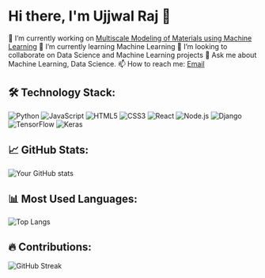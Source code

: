 # Hi there, I'm Ujjwal Raj 👋

🔭 I’m currently working on [Multiscale Modeling of Materials using Machine Learning]()
🌱 I’m currently learning Machine Learning
👯 I’m looking to collaborate on Data Science and Machine Learning projects
💬 Ask me about Machine Learning, Data Science.
📫 How to reach me: [Email](mailto:ujjwalrajbgis@gmail.com)

## 🛠️ Technology Stack:
![Python](https://img.shields.io/badge/-Python-333333?style=flat&logo=python)
![JavaScript](https://img.shields.io/badge/-JavaScript-333333?style=flat&logo=javascript)
![HTML5](https://img.shields.io/badge/-HTML5-333333?style=flat&logo=html5)
![CSS3](https://img.shields.io/badge/-CSS3-333333?style=flat&logo=css3)
![React](https://img.shields.io/badge/-React-333333?style=flat&logo=react)
![Node.js](https://img.shields.io/badge/-Node.js-333333?style=flat&logo=node.js)
![Django](https://img.shields.io/badge/-Django-333333?style=flat&logo=django)
![TensorFlow](https://img.shields.io/badge/-TensorFlow-333333?style=flat&logo=tensorflow)
![Keras](https://img.shields.io/badge/-Keras-333333?style=flat&logo=keras)

## 📈 GitHub Stats:
![Your GitHub stats](https://github-readme-stats.vercel.app/api?username=ujjwalraj&show_icons=true&theme=dark)

## 📊 Most Used Languages:
![Top Langs](https://github-readme-stats.vercel.app/api/top-langs/?username=ujjwalraj&layout=compact&theme=dark)

## 🔥 Contributions:
![GitHub Streak](https://github-readme-streak-stats.herokuapp.com/?user=ujjwalraj&theme=dark)

